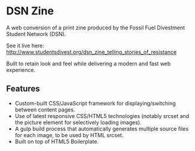 DSN Zine
========

A web conversion of a print zine produced by the Fossil Fuel Divestment Student Network (DSN).

See it live here: http://www.studentsdivest.org/dsn_zine_telling_stories_of_resistance


Built to retain look and feel while delivering a modern and fast web experience.

Features
--------
* Custom-built CSS/JavaScript framework for displaying/switching between content pages.
* Use of latest responsive CSS/HTML5 technologies (notably srcset and the picture element for selectively loading images).
* A gulp build process that automatically generates multiple source files for each image, to be used by HTML srcset.
* Built on top of HTML5 Boilerplate.

